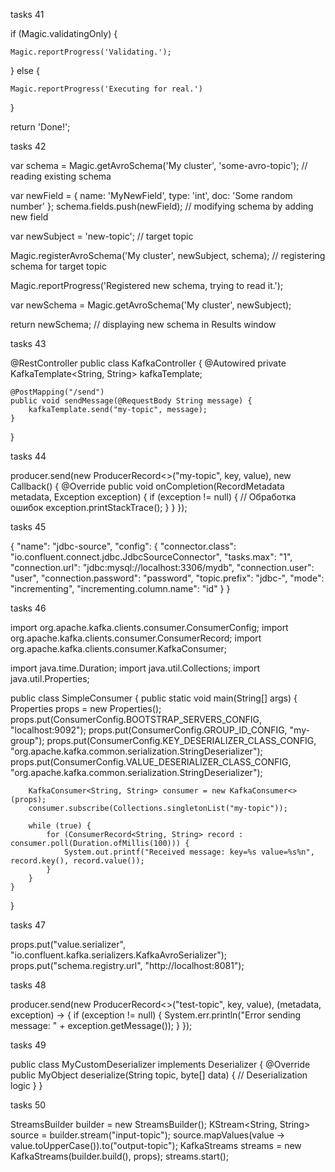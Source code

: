 tasks 41 

if (Magic.validatingOnly) {
    
    Magic.reportProgress('Validating.');
}
else {

    Magic.reportProgress('Executing for real.')
}

return 'Done!';

tasks 42 


var schema = Magic.getAvroSchema('My cluster', 'some-avro-topic'); // reading existing schema

var newField = {
    name: 'MyNewField',
    type: 'int',
    doc: 'Some random number'
};
schema.fields.push(newField); // modifying schema by adding new field

var newSubject = 'new-topic'; // target topic

Magic.registerAvroSchema('My cluster', newSubject, schema); // registering schema for target topic

Magic.reportProgress('Registered new schema, trying to read it.');

var newSchema = Magic.getAvroSchema('My cluster', newSubject);

return newSchema; // displaying new schema in Results window


tasks 43 


@RestController
public class KafkaController {
    @Autowired
    private KafkaTemplate<String, String> kafkaTemplate;

    @PostMapping("/send")
    public void sendMessage(@RequestBody String message) {
        kafkaTemplate.send("my-topic", message);
    }
}

tasks 44 

producer.send(new ProducerRecord<>("my-topic", key, value), new Callback() {
    @Override
    public void onCompletion(RecordMetadata metadata, Exception exception) {
        if (exception != null) {
            // Обработка ошибок
            exception.printStackTrace();
        }
    }
});


tasks 45 

{
    "name": "jdbc-source",
    "config": {
        "connector.class": "io.confluent.connect.jdbc.JdbcSourceConnector",
        "tasks.max": "1",
        "connection.url": "jdbc:mysql://localhost:3306/mydb",
        "connection.user": "user",
        "connection.password": "password",
        "topic.prefix": "jdbc-",
        "mode": "incrementing",
        "incrementing.column.name": "id"
    }
}


tasks 46 

import org.apache.kafka.clients.consumer.ConsumerConfig;
import org.apache.kafka.clients.consumer.ConsumerRecord;
import org.apache.kafka.clients.consumer.KafkaConsumer;

import java.time.Duration;
import java.util.Collections;
import java.util.Properties;

public class SimpleConsumer {
    public static void main(String[] args) {
        Properties props = new Properties();
        props.put(ConsumerConfig.BOOTSTRAP_SERVERS_CONFIG, "localhost:9092");
        props.put(ConsumerConfig.GROUP_ID_CONFIG, "my-group");
        props.put(ConsumerConfig.KEY_DESERIALIZER_CLASS_CONFIG, "org.apache.kafka.common.serialization.StringDeserializer");
        props.put(ConsumerConfig.VALUE_DESERIALIZER_CLASS_CONFIG, "org.apache.kafka.common.serialization.StringDeserializer");

        KafkaConsumer<String, String> consumer = new KafkaConsumer<>(props);
        consumer.subscribe(Collections.singletonList("my-topic"));

        while (true) {
            for (ConsumerRecord<String, String> record : consumer.poll(Duration.ofMillis(100))) {
                System.out.printf("Received message: key=%s value=%s%n", record.key(), record.value());
            }
        }
    }
}



tasks 47 


props.put("value.serializer", "io.confluent.kafka.serializers.KafkaAvroSerializer");
props.put("schema.registry.url", "http://localhost:8081");


tasks 48 


producer.send(new ProducerRecord<>("test-topic", key, value), (metadata, exception) -> {
    if (exception != null) {
        System.err.println("Error sending message: " + exception.getMessage());
    }
});

tasks 49 



public class MyCustomDeserializer implements Deserializer<MyObject> {
    @Override
    public MyObject deserialize(String topic, byte[] data) {
        // Deserialization logic
    }
}

tasks 50 

StreamsBuilder builder = new StreamsBuilder();
KStream<String, String> source = builder.stream("input-topic");
source.mapValues(value -> value.toUpperCase()).to("output-topic");
KafkaStreams streams = new KafkaStreams(builder.build(), props);
streams.start();
